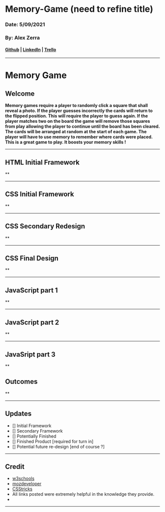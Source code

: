 # Memory-Game (need to refine title) 



### Date: 5/09/2021 
### By: Alex Zerra
#### [Github](https://github.com/AlexanderZerra) | [LinkedIn](https://www.linkedin.com/in/alexander-zerra-a2737788/) | [Trello](https://trello.com/b/EHQdTol3/triple-h#)

***
# **Memory Game**

## **Welcome**
**Memory games require a player to randomly click a square that shall reveal a photo. If the player guesses incorrectly the cards will return to the flipped position. This will require the player to guess again. If the player matches two on the board the game will remove those squares from play allowing the player to continue until the board has been cleared. The cards will be arranged at random at the start of each game. The player will have to use memory to remember where cards were placed. This is a great game to play. It boosts your memory skills !**
***

## **HTML Initial Framework**
**
***

## **CSS Initial Framework**
**
***

## **CSS Secondary Redesign**
**
***

## **CSS Final Design**
**
***

## **JavaScript part 1**
**
***

## **JavaScript part 2**
**
***

## **JavaSript part 3**
**


## **Outcomes**
**
***


## Updates
-  [] Initial Framework
-  [] Secondary Framework
-  [] Potentially Finished
-  [] Finished Product [required for turn in]
-  [] Potential future re-design [end of course ?]
***

## Credit
* [w3schools](https://www.w3schools.com/) 
* [mozdeveloper](https://developer.mozilla.org/en-US/) 
* [CSStricks](https://css-tricks.com/)
* All links posted were extremely helpful in the knowledge they provide. 
* 
***